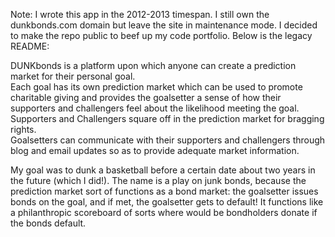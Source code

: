Note: I wrote this app in the 2012-2013 timespan. I still own the dunkbonds.com domain but leave the site in maintenance mode. I decided to make the repo public to beef up my code portfolio.  Below is the legacy README:

DUNKbonds is a platform upon which anyone can create a prediction market for their personal goal.  
Each goal has its own prediction market which can be used to promote charitable giving and provides the goalsetter a sense of how their supporters and challengers feel about the likelihood meeting the goal.  
Supporters and Challengers square off in the prediction market for bragging rights.  
Goalsetters can communicate with their supporters and challengers through blog and email updates so as to provide adequate market information.  

My goal was to dunk a basketball before a certain date about two years in the future (which I did!). The name is a play on junk bonds, because the prediction market sort of functions as a bond market:  the goalsetter issues bonds on the goal, and if met, the goalsetter gets to default!  It functions like a philanthropic scoreboard of sorts where would be bondholders donate if the bonds default.  
